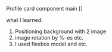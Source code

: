Profile card component main []

what I learned: 
1. Positioning background with 2 image
2. image rotation by %-es etc.
3. I used flexbox model and etc.
